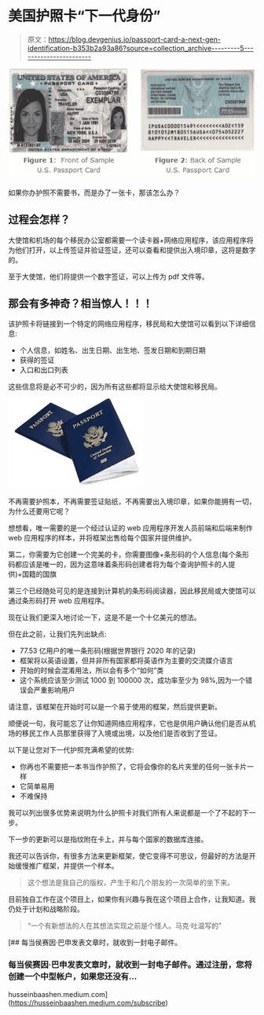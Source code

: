 # 美国护照卡“下一代身份”

> 原文：<https://blog.devgenius.io/passport-card-a-next-gen-identification-b353b2a93a86?source=collection_archive---------5----------------------->

![](img/f64c774c87b3af7b5c7552fcddab4b46.png)

如果你办护照不需要书，而是办了一张卡，那该怎么办？

## 过程会怎样？

大使馆和机场的每个移民办公室都需要一个读卡器+网络应用程序，该应用程序将为他们打开，以上传签证并验证签证，还可以查看和提供出入境印章，这将是数字的。

至于大使馆，他们将提供一个数字签证，可以上传为 pdf 文件等。

## 那会有多神奇？相当惊人！！！

该护照卡将链接到一个特定的网络应用程序，移民局和大使馆可以看到以下详细信息:

*   个人信息，如姓名、出生日期、出生地、签发日期和到期日期
*   获得的签证
*   入口和出口列表

这些信息将是必不可少的，因为所有这些都将显示给大使馆和移民局。

![](img/6689427f370bf3c1ea1c8cafa12cc20f.png)

不再需要护照本，不再需要签证贴纸，不再需要出入境印章，如果你能拥有一切，为什么还要用它呢？

想想看，唯一需要的是一个经过认证的 web 应用程序开发人员前端和后端来制作 web 应用程序的样本，并将框架出售给每个国家并提供维护。

第二，你需要为它创建一个完美的卡，你需要图像+条形码的个人信息(每个条形码都应该是唯一的，因为这意味着条形码创建者将为每个查询护照卡的人提供)+国籍的国旗

第三个已经随处可见的是连接到计算机的条形码阅读器，因此移民局或大使馆可以通过条形码打开 web 应用程序。

现在让我们更深入地讨论一下，这是不是一个十亿美元的想法。

但在此之前，让我们先列出缺点:

*   77.53 亿用户的唯一条形码(根据世界银行 2020 年的记录)
*   框架将以英语设置，但并非所有国家都将英语作为主要的交流媒介语言
*   开始的时候会混淆用法，所以会有多个“如何”类
*   这个系统应该至少测试 1000 到 100000 次，成功率至少为 98%,因为一个错误会严重影响用户

请注意，该框架在开始时可以是一个易于使用的框架，然后提供更新。

顺便说一句，我可能忘了让你知道网络应用程序，它也是供用户确认他们是否从机场的移民工作人员那里获得了入境或出境，以及他们是否收到了签证。

以下是让您对下一代护照充满希望的优势:

*   你再也不需要把一本书当作护照了，它将会像你的名片夹里的任何一张卡片一样
*   它简单易用
*   不难保持

我可以列出很多优势来说明为什么护照卡对我们所有人来说都是一个了不起的下一步。

下一步的更新可以是指纹附在卡上，并与每个国家的数据库连接。

我还可以告诉你，有很多方法来更新框架，使它变得不可思议，但最好的方法是开始缓慢推广框架，并提供一个样本。

> 这个想法是我自己的版权，产生于和几个朋友的一次简单的坐下来。

目前独自工作在这个项目上，如果你有兴趣与我在这个项目上合作，让我知道。我仍处于计划和战略阶段。

> “一个有新想法的人在其想法实现之前是个怪人。马克·吐温写的"

[](https://husseinbaashen.medium.com/subscribe) [## 每当侯赛因·巴申发表文章时，就收到一封电子邮件。

### 每当侯赛因·巴申发表文章时，就收到一封电子邮件。通过注册，您将创建一个中型帐户，如果您还没有…

husseinbaashen.medium.com](https://husseinbaashen.medium.com/subscribe)